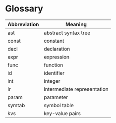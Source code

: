 # Glossary

|Abbreviation|Meaning|
|--|--|
|ast|abstract syntax tree|
|const|constant|
|decl|declaration|
|expr|expression|
|func|function|
|id|identifier|
|int|integer|
|ir|intermediate representation|
|param|parameter|
|symtab|symbol table|
|kvs|key-value pairs|